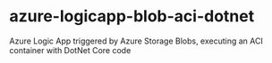 # azure-logicapp-blob-aci-dotnet
Azure Logic App triggered by Azure Storage Blobs, executing an ACI container with DotNet Core code
